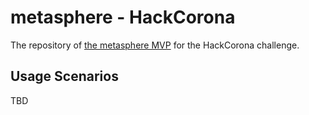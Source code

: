 # metasphere - HackCorona

The repository of [the metasphere MVP](https://metasphere-xyz.github.io/hackcorona/) for the HackCorona challenge.

## Usage Scenarios

TBD